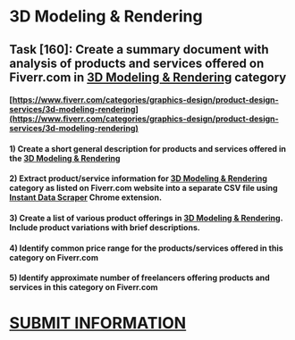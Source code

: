# 3D Modeling & Rendering
## Task [160]: Create a summary document with analysis of products and services offered on Fiverr.com in [3D Modeling & Rendering](https://www.fiverr.com/categories/graphics-design/product-design-services/3d-modeling-rendering) category
#### [https://www.fiverr.com/categories/graphics-design/product-design-services/3d-modeling-rendering](https://www.fiverr.com/categories/graphics-design/product-design-services/3d-modeling-rendering)
#### 1) Create a short general description for products and services offered in the [3D Modeling & Rendering](https://www.fiverr.com/categories/graphics-design/product-design-services/3d-modeling-rendering)
#### 2) Extract product/service information for [3D Modeling & Rendering](https://www.fiverr.com/categories/graphics-design/product-design-services/3d-modeling-rendering) category as listed on Fiverr.com website into a separate CSV file using [Instant Data Scraper](https://chrome.google.com/webstore/detail/instant-data-scraper/ofaokhiedipichpaobibbnahnkdoiiah) Chrome extension.
#### 3) Create a list of various product offerings in [3D Modeling & Rendering](https://www.fiverr.com/categories/graphics-design/product-design-services/3d-modeling-rendering). Include product variations with brief descriptions.
#### 4) Identify common price range for the products/services offered in this category on Fiverr.com
#### 5) Identify approximate number of freelancers offering products and services in this category on Fiverr.com

# [SUBMIT INFORMATION](https://forms.office.com/r/8AEKjkLxKG)
